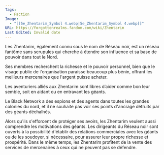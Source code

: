 ```yaml
---
Tags:
  - Faction
Image:
  - "[[5e_Zhentarim_Symbol 4.webp|5e_Zhentarim_Symbol 4.webp]]"
URL: https://forgottenrealms.fandom.com/wiki/Zhentarim
Last Edited: Invalid date
---
```

Les Zhentarim, également connu sous le nom de Réseau noir, est un réseau fantôme sans scrupules qui cherche à étendre son influence et sa base de pouvoir dans tout le Nord.

Ses membres recherchent la richesse et le pouvoir personnel, bien que le visage public de l'organisation paraisse beaucoup plus bénin, offrant les meilleurs mercenaires que l'argent puisse acheter.

Les aventuriers alliés aux Zhentarim sont libres d’aider comme bon leur semble, soit en aidant ou en entravant les géants.

Le Black Network a des espions et des agents dans toutes les grandes colonies du nord, et il ne souhaite pas voir ses points d'ancrage détruits par des géants déchaînés.

Alors qu'ils s'efforcent de protéger ses avoirs, les Zhentarim veulent aussi comprendre les motivations des géants. Les dirigeants du Réseau noir sont ouverts à la possibilité d'établir des relations commerciales avec les géants ou de les soudoyer, si nécessaire, pour assurer leur propre richesse et prospérité. Dans le même temps, les Zhentarim profitent de la vente des services de mercenaires à ceux qui ne peuvent pas se défendre.